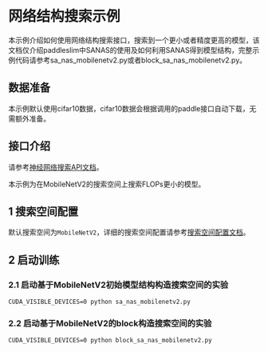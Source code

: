 # 网络结构搜索示例

本示例介绍如何使用网络结构搜索接口，搜索到一个更小或者精度更高的模型，该文档仅介绍paddleslim中SANAS的使用及如何利用SANAS得到模型结构，完整示例代码请参考sa_nas_mobilenetv2.py或者block_sa_nas_mobilenetv2.py。

## 数据准备
本示例默认使用cifar10数据，cifar10数据会根据调用的paddle接口自动下载，无需额外准备。

## 接口介绍
请参考<a href='../../docs/zh_cn/api_cn/nas_api.rst'>神经网络搜索API文档</a>。

本示例为在MobileNetV2的搜索空间上搜索FLOPs更小的模型。
## 1 搜索空间配置
默认搜索空间为`MobileNetV2`，详细的搜索空间配置请参考<a href='../../docs/zh_cn/api_cn/search_space.rst'>搜索空间配置文档</a>。

## 2 启动训练

### 2.1 启动基于MobileNetV2初始模型结构构造搜索空间的实验
```shell
CUDA_VISIBLE_DEVICES=0 python sa_nas_mobilenetv2.py
```


### 2.2 启动基于MobileNetV2的block构造搜索空间的实验
```shell
CUDA_VISIBLE_DEVICES=0 python block_sa_nas_mobilenetv2.py
```
